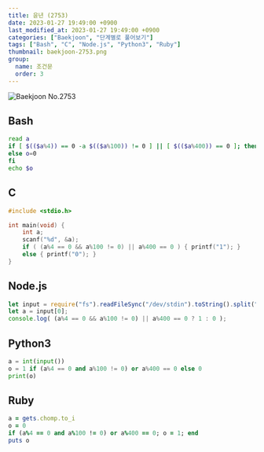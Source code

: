 ```yaml
---
title: 윤년 (2753)
date: 2023-01-27 19:49:00 +0900
last_modified_at: 2023-01-27 19:49:00 +0900
categories: ["Baekjoon", "단계별로 풀어보기"]
tags: ["Bash", "C", "Node.js", "Python3", "Ruby"]
thumbnail: baekjoon-2753.png
group:
  name: 조건문
  order: 3
---
```


![Baekjoon No.2753](baekjoon-2753.png)

## Bash
```bash
read a
if [ $(($a%4)) == 0 -a $(($a%100)) != 0 ] || [ $(($a%400)) == 0 ]; then o=1
else o=0
fi
echo $o
```

## C
```c
#include <stdio.h>

int main(void) {
	int a;
	scanf("%d", &a);
	if ( (a%4 == 0 && a%100 != 0) || a%400 == 0 ) { printf("1"); }
	else { printf("0"); }
}
```

## Node.js
```javascript
let input = require("fs").readFileSync("/dev/stdin").toString().split(" ").map(x => parseInt(x));
let a = input[0];
console.log( (a%4 == 0 && a%100 != 0) || a%400 == 0 ? 1 : 0 );
```

## Python3
```python
a = int(input())
o = 1 if (a%4 == 0 and a%100 != 0) or a%400 == 0 else 0
print(o)
```

## Ruby
```ruby
a = gets.chomp.to_i
o = 0
if (a%4 == 0 and a%100 != 0) or a%400 == 0; o = 1; end
puts o
```
